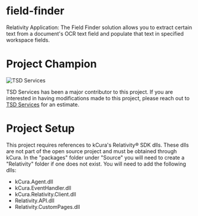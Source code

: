# field-finder
Relativity Application: The Field Finder solution allows you to extract certain text from a document's OCR text field and populate that text in specified workspace fields. 

# Project Champion 
![TSD Services](http://www.tsdservices.com/wp-content/uploads/2015/03/TSD_Logo-TM-for-website.png "TSD Services")

TSD Services has been a major contributor to this project.  If you are interested in having modifications made to this project, please reach out to [TSD Services](http://www.tsdservices.com) for an estimate. 


# Project Setup
This project requires references to kCura's Relativity® SDK dlls.  These dlls are not part of the open source project and must be obtained through kCura.  In the "packages" folder under "Source" you will need to create a "Relativity" folder if one does not exist.  You will need to add the following dlls:
- kCura.Agent.dll
- kCura.EventHandler.dll
- kCura.Relativity.Client.dll
- Relativity.API.dll
- Relativity.CustomPages.dll
